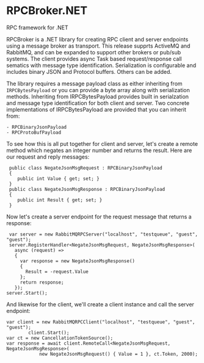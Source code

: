# RPCBroker.NET
RPC framework for .NET

RPCBroker is a .NET library for creating RPC client and server endpoints using a message broker as transport. This release supprts ActiveMQ and RabbitMQ, and can be expanded to support other brokers or pub/sub systems. The client provides async Task  based request/response call sematics with message type identification. Serialization is configurable and includes binary JSON and Protocol buffers. Others can be added.

The library requires a message payload class as either inheriting from `IRPCBytesPayload` or you can provide a byte array along with serialization methods. Inheriting from IRPCBytesPayload provides built in serialzation and message type identification for both client and server. Two concrete implementations of IRPCBytesPayload are provided that you can inherit from:
```
- RPCBinaryJsonPayload
- RPCProtoBufPayload
```

To see how this is all put together for client and server, let's create a remote method which negates an integer number and returns the result. Here are our request and reply messages:
```
 public class NegateJsonMsgRequest : RPCBinaryJsonPayload
 {
    public int Value { get; set; }
 }
 public class NegateJsonMsgResponse : RPCBinaryJsonPayload
 {
    public int Result { get; set; }
 }
```
 Now let's create a server endpoint for the request message that returns a response:
```
 var server = new RabbitMQRPCServer("localhost", "testqueue", "guest", "guest");
 server.RegisterHandler<NegateJsonMsgRequest, NegateJsonMsgResponse>(
   async (request) =>
   {
     var response = new NegateJsonMsgResponse()
     {
       Result = -request.Value
     };
     return response;
   });
server.Start();
```
And likewise for the client, we'll create a client instance and call the server endpoint:
```
var client = new RabbitMQRPCClient("localhost", "testqueue", "guest", "guest");
        client.Start();
var ct = new CancellationTokenSource();
var response = await client.RemoteCall<NegateJsonMsgRequest, NegateJsonMsgResponse>(
            new NegateJsonMsgRequest() { Value = 1 }, ct.Token, 2000);
```







 
